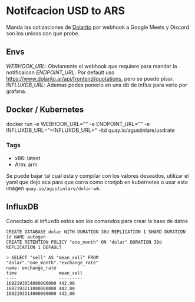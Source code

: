 # Notifcacion USD to ARS

Manda las cotizaciones de [Dolarito](https://www.dolarito.ar/) por webhook a Google Meets y Discord son los unicos con que probe.

## Envs

*WEBHOOK_URL*: Obviamente el webhook que requiere para mandar la notificaicon
*ENDPOINT_URL*: Por default uso https://www.dolarito.ar/api/frontend/quotations, pero se puede pisar.
*INFLUXDB_URL*: Ademas podes ponerlo en una db de influx para verlo por grafana.

## Docker / Kubernetes

docker run -e WEBHOOK_URL="<WEBHOOK>" -e ENDPOINT_URL="<ENDPOINT>" -e INFLUXDB_URL="<INFLUXDB_URL>" -itd quay.io/agustinlare/usdrate

### Tags
* x86: latest
* Arm: arm

Se puede bajar tal cual esta y compilar con los valores deseados, utilizar el yaml que dejo aca para que corra como cronjob en kubernetes o usar esta imagen `quay.io/agustinlare/dolar-wh`.

## InfluxDB

Conectado al influxdb estos son los comandos para crear la base de datos

```
CREATE DATABASE dolar WITH DURATION 30d REPLICATION 1 SHARD DURATION 1d NAME autogen
CREATE RETENTION POLICY "one_month" ON "dolar" DURATION 30d REPLICATION 1 DEFAULT
```

```
> SELECT "sell" AS "mean_sell" FROM "dolar"."one_month"."exchange_rate"
name: exchange_rate
time                mean_sell
----                ---------
1682193054000000000 442,00
1682193211000000000 442,00
1682193314000000000 442,00
```